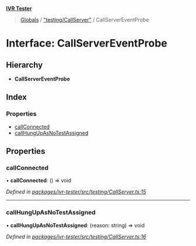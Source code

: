 **[IVR Tester](../README.md)**

> [Globals](../README.md) / ["testing/CallServer"](../modules/_testing_callserver_.md) / CallServerEventProbe

# Interface: CallServerEventProbe

## Hierarchy

* **CallServerEventProbe**

## Index

### Properties

* [callConnected](_testing_callserver_.callservereventprobe.md#callconnected)
* [callHungUpAsNoTestAssigned](_testing_callserver_.callservereventprobe.md#callhungupasnotestassigned)

## Properties

### callConnected

•  **callConnected**: () => void

*Defined in [packages/ivr-tester/src/testing/CallServer.ts:15](https://github.com/SketchingDev/ivr-tester/blob/44e6705/packages/ivr-tester/src/testing/CallServer.ts#L15)*

___

### callHungUpAsNoTestAssigned

•  **callHungUpAsNoTestAssigned**: (reason: string) => void

*Defined in [packages/ivr-tester/src/testing/CallServer.ts:16](https://github.com/SketchingDev/ivr-tester/blob/44e6705/packages/ivr-tester/src/testing/CallServer.ts#L16)*
